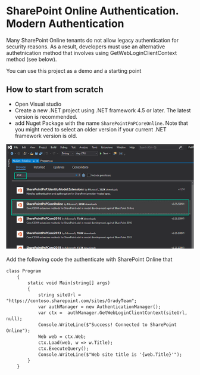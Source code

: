 # SharePoint Online Authentication. Modern Authentication
Many SharePoint Online tenants do not allow legacy authentication for security reasons. As a result, developers must use an alternative authetnication method that involves using GetWebLoginClientContext method (see below). 

You can use this project as a demo and a starting point

## How to start from scratch
- Open Visual studio
- Create a new .NET project using .NET framework 4.5 or later. The latest version is recommended.
- add Nuget Package with the name `SharePointPnPCoreOnline`. Note that you might need to select an older version if your current .NET framework version is old.

![](2020-09-16-12-27-01.png)

Add the following code the authenticate with SharePoint Online that 

```
class Program
    {
        static void Main(string[] args)
        {
            string siteUrl = "https://contoso.sharepoint.com/sites/GradyTeam";
            var authManager = new AuthenticationManager();
            var ctx =  authManager.GetWebLoginClientContext(siteUrl, null);
            Console.WriteLine($"Success! Connected to SharePoint Online");
            Web web = ctx.Web;
            ctx.Load(web, w => w.Title);
            ctx.ExecuteQuery();            
            Console.WriteLine($"Web site title is '{web.Title}'");
        }
    }
```